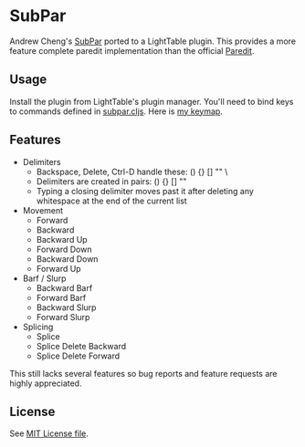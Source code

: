 # SubPar

Andrew Cheng's [SubPar](https://github.com/achengs/subpar) ported to a LightTable plugin.
This provides a more feature complete paredit implementation than the official [Paredit](https://github.com/LightTable/Paredit).

## Usage

Install the plugin from LightTable's plugin manager. You'll need to bind keys to commands
defined in [subpar.cljs](https://github.com/Navgeet/subpar/tree/master/src/lt/plugins/subpar/subpar.cljs).
Here is [my keymap](https://github.com/Navgeet/LightTable-settings/blob/master/user.keymap).

## Features

* Delimiters
  * Backspace, Delete, Ctrl-D handle these: () {} [] "" \
  * Delimiters are created in pairs: () {} [] ""
  * Typing a closing delimiter moves past it after deleting any whitespace at the end of the current list
* Movement
  * Forward
  * Backward
  * Backward Up
  * Forward Down
  * Backward Down
  * Forward Up
* Barf / Slurp
  * Backward Barf
  * Forward Barf
  * Backward Slurp
  * Forward Slurp
* Splicing
  * Splice
  * Splice Delete Backward
  * Splice Delete Forward

This still lacks several features so bug reports and feature requests are highly appreciated.

## License

See [MIT License file](https://github.com/achengs/subpar/blob/master/LICENSE).
